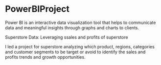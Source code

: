 # PowerBIProject

Power BI is an interactive data visualization tool that helps to communicate data and meaningful insights through graphs and charts to clients.

Superstore Data: Leveraging ssales and profits of superstore

I led a project for superstore analyzing which product, regions, categories and customer segments to be target or avoid to identify the sales and profits trends and growth opportunities.


